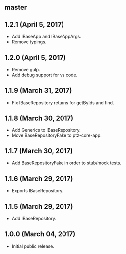 ## master

## 1.2.1 (April 5, 2017)

* Add IBaseApp and IBaseAppArgs.
* Remove typings.

## 1.2.0 (April 5, 2017)

* Remove gulp.
* Add debug support for vs code.

## 1.1.9 (March 31, 2017)

* Fix IBaseRepository returns for getByIds and find.

## 1.1.8 (March 30, 2017)

* Add Generics to IBaseRepository.
* Move BaseRepositoryFake to ptz-core-app.

## 1.1.7 (March 30, 2017)

* Add BaseRepositoryFake in order to stub/mock tests.

## 1.1.6 (March 29, 2017)

* Exports IBaseRepository.

## 1.1.5 (March 29, 2017)

* Add IBaseRepository.

## 1.0.0 (March 04, 2017)

* Initial public release.
